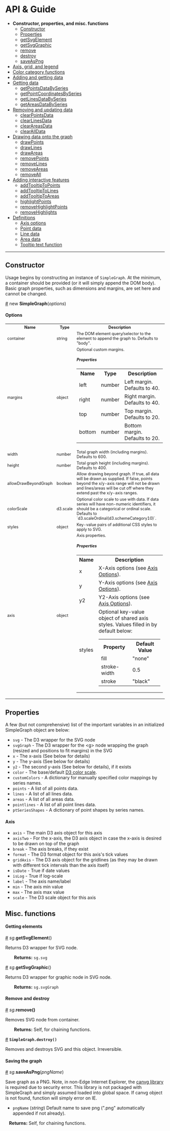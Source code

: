 # API & Guide #

* **Constructor, properties, and misc. functions**
  * [Constructor](#constructor)
  * [Properties](#properties)
  * [getSvgElement](#a-getsvgelement)
  * [getSvgGraphic](#a-getsvggraphic)
  * [remove](#a-remove)
  * [destroy](#a-destroy)
  * [saveAsPng](#a-savegraphaspng)
* [Axis, grid, and legend](./axis-grid-legend.md)
* [Color category functions](./color.md)
* [Adding and getting data](./add-data.md)
* [Getting data](./get-data.md)
  * [getPointsDataBySeries](API.md#sg-get-points-data-by-series)
  * [getPointCoordinatesBySeries](API.md#sg-get-point-coordinates-by-series)
  * [getLinesDataBySeries](API.md#sg-get-line-data-by-series)
  * [getAreasDataBySeries](API.md#sg-get-area-data-by-series)
* [Removing and updating data](./mod-data.md)
  * [clearPointsData](API.md#sg-clear-points-data)
  * [clearLinesData](API.md#sg-clear-lines-data)
  * [clearAreasData](API.md#sg-clear-areas-data)
  * [clearAllData](API.md#sg-clear-all-data)
* [Drawing data onto the graph](./draw.md)
  * [drawPoints](API.md#sg-draw-points)
  * [drawLines](API.md#sg-draw-lines)
  * [drawAreas](API.md#sg-draw-areas)
  * [removePoints](API.md#sg-remove-points)
  * [removeLines](API.md#sg-remove-lines)
  * [removeAreas](API.md#sg-remove-areas)
  * [removeAll](API.md#sg-remove-all)
* [Adding interactive features](./interactivity.md)
  * [addTooltipToPoints](API.md#sg-add-tooltip-to-points)
  * [addTooltipToLines](API.md#sg-add-tooltip-to-lines)
  * [addTooltipToAreas](API.md#sg-add-tooltip-to-areas)
  * [highlightPoints](API.md#sg-highlight-points)
  * [removeHighlightPoints](API.md#sg-remove-highlights-points)
  * [removeHighlights](API.md#sg-remove-highlights)
* [Definitions](./defs.md)
  * [Axis options](API.md#axis-options)
  * [Point data](API.md#point-data)
  * [Line data](API.md#line-data)
  * [Area data](API.md#area-data)
  * [Tooltip text function](API.md#tooltip-text-function)

----------


## Constructor ##

Usage begins by constructing an instance of `SimpleGraph`. At the minimum, a container should be provided (or it will simply append the DOM body). Basic graph properties, such as dimensions and margins, are set here and cannot be changed.

<a name="a-simplegraph" href="#a-simplegraph">#</a>
new **SimpleGraph**(*options*)

#### Options ####

<table style="font-size:0.9em;">
  <tbody>
    <tr>
      <th>Name</th><th>Type</th><th>Description</th>
    </tr>
    <tr>
      <td>container</td><td>string</td><td>The DOM element query/selector to the element to append the graph to. Defaults to "body".</td>
    </tr>
    <tr>
      <td>margins</td>
      <td>object</td>
      <td>
        Optional custom margins.
        <h5>Properties</h5>
        <table>
          <tbody>
            <tr>
              <th>Name</th><th>Type</th><th>Description</th>
            </tr>
            <tr>
              <td>left</td><td>number</td><td>Left margin. Defaults to 40.</td>
            </tr>
            <tr>
              <td>right</td><td>number</td><td>Right margin. Defaults to 40.</td>
            </tr>
            <tr>
              <td>top</td><td>number</td><td>Top margin. Defaults to 20.</td>
            </tr>
            <tr>
              <td>bottom</td><td>number</td><td>Bottom margin. Defaults to 20.</td>
            </tr>
          </tbody>
        </table>
      </td>
    </tr>
    <tr>
      <td>width</td><td>number</td><td>Total graph width (including margins). Defaults to 600.</td>
    </tr>
    <tr>
      <td>height</td><td>number</td><td>Total graph height (including margins). Defaults to 400.</td>
    </tr>
    <tr>
      <td>allowDrawBeyondGraph</td><td>boolean</td><td>Allow drawing beyond graph. If true, all data will be drawn as supplied. If false, points beyond the x/y-axis range will not be drawn and lines/areas will be cut off where they extend past the x/y-axis ranges.</td>
    </tr>
    <tr>
      <td>colorScale</td><td>d3.scale</td><td> Optional color scale to use with data. If data series will have non-numeric identifiers, it should be a categorical or ordinal scale. Defaults to `d3.scaleOrdinal(d3.schemeCategory10)`.</td>
    </tr>
    <tr>
      <td>styles</td><td>object</td><td>Key-value pairs of additional CSS styles to apply to SVG.</td>
    </tr>
    <tr>
      <td>axis</td>
      <td>object</td>
      <td>
        Axis properties.
        <h5>Properties</h5>
        <table>
          <tbody>
            <tr>
              <th>Name</th><th>Description</th>
            </tr>
            <tr>
              <td>x</td><td>X-Axis options (see <a href="./defs.md#axis-options">Axis Options</a>).</td>
            </tr>
            <tr>
              <td>y</td><td>Y-Axis options (see <a href="./defs.md#axis-options">Axis Options</a>).</td>
            </tr>
            <tr>
              <td>y2</td><td>Y2-Axis options (see <a href="./defs.md#axis-options">Axis Options</a>).</td>
            </tr>
            <tr>
              <td>styles</td>
              <td>
                Optional key-value object of shared axis styles. Values filled in by default below:
                <table>
                  <tr><th>Property</th><th>Default Value</th></tr>
                  <tr><td>fill</td><td>"none"</td></tr>
                  <tr><td>stroke-width</td><td>0.5</td></tr>
                  <tr><td>stroke</td><td>"black"</td></tr>
                </table>
              </td>
            </tr>
          </tbody>
        </table>
      </td>
    </tr>
  </tbody>
</table>


## Properties ##

A few (but not comprehensive) list of the important variables in an initialized SimpleGraph object are below:

* `svg` - The D3 wrapper for the SVG node
* `svgGraph` - The D3 wrapper for the \<g\> node wrapping the graph (resized and positions to fit margins) in the SVG
* `x` - The x-axis (See below for details)
* `y` - The y-axis (See below for details)
* `y2` - The second y-axis (See below for details), if it exists
* `color` - The base/default [D3 color scale](https://github.com/d3/d3-scale-chromatic).
* `customColors` - A dictionary for manually specified color mappings by series names.
* `points` - A list of all points data.
* `lines` - A list of all lines data.
* `areas` - A list of all areas data.
* `pointlines` - A list of all point lines data.
* `ptSeriesShapes` - A dictionary of point shapes by series names.

#### Axis ####

* `axis` - The main D3 axis object for this axis
* `axisTwo` - For the x-axis, the D3 axis object in case the x-axis is desired to be drawn on top of the graph
* `break` - The axis breaks, if they exist
* `format` - The D3 format object for this axis's tick values
* `gridAxis` - The D3 axis object for the gridlines (as they may be drawn with different tick intervals than the axis itself)
* `isDate` - True if date values
* `isLog` - True if log-scale 
* `label` - The axis name/label
* `min` - The axis min value
* `max` - The axis max value
* `scale` - The D3 scale object for this axis

## Misc. functions ##

#### Getting elements ####

<a name="a-getsvgelement" href="#a-getsvgelement">#</a> *sg*.**getSvgElement**()

Returns D3 wrapper for SVG node.

&nbsp; &nbsp; &nbsp; &nbsp;**Returns:** `sg.svg`

<a name="a-getsvggraphic" href="#a-getsvggraphic">#</a> *sg*.**getSvgGraphic**()

Returns D3 wrapper for graphic node in SVG node.

&nbsp; &nbsp; &nbsp; &nbsp;**Returns:** `sg.svgGraph`

#### Remove and destroy ####

<a name="a-remove" href="#a-remove">#</a> *sg*.**remove()**

Removes SVG node from container.

&nbsp; &nbsp; &nbsp; &nbsp;**Returns:** Self, for chaining functions.

<a name="a-destory" href="#a-destory">#</a> **`SimpleGraph.destroy()`**

Removes and destroys SVG and this object. Irreversible.

#### Saving the graph ####

<a name="a-saveaspng" href="#a-saveaspng">#</a> *sg*.**saveAsPng**(*pngName*)

Save graph as a PNG. Note, in non-Edge Internet Explorer, the [canvg library](https://github.com/canvg/canvg) is required due to security error. This library is not  packaged with SimpleGraph and simply assumed loaded into global space. If canvg object is not found, function will simply error on IE.

* `pngName` (*string*) Default name to save png (".png" automatically appended if not already).

&nbsp; &nbsp;**Returns:** Self, for chaining functions.
